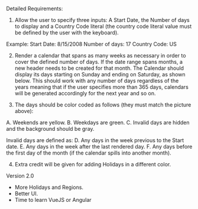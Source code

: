 Detailed Requirements:

1. Allow the user to specify three inputs: A Start Date, the Number of days to display and a Country Code literal (the country code literal value must be defined by the user with the keyboard).

Example:
Start Date: 8/15/2008
Number of days: 17
Country Code: US

2. Render a calendar that spans as many weeks as necessary in order to cover the defined number of days. If the date range spans months, a new header needs to be created for that month. The Calendar should display its days starting on Sunday and ending on Saturday, as shown below. This should work with any number of days regardless of the years meaning that if the user specifies more than 365 days, calendars will be generated accordingly for the next year and so on.

3. The days should be color coded as follows (they must match the picture above):

A. Weekends are yellow.
B. Weekdays are green.
C. Invalid days are hidden and the background should be gray.

Invalid days are defined as:
D. Any days in the week previous to the Start date.
E. Any days in the week after the last rendered day.
F. Any days before the first day of the month (if the calendar spills into another month).

4. Extra credit will be given for adding Holidays in a different color.

Version 2.0

- More Holidays and Regions.
- Better UI.
- Time to learn VueJS or Angular
